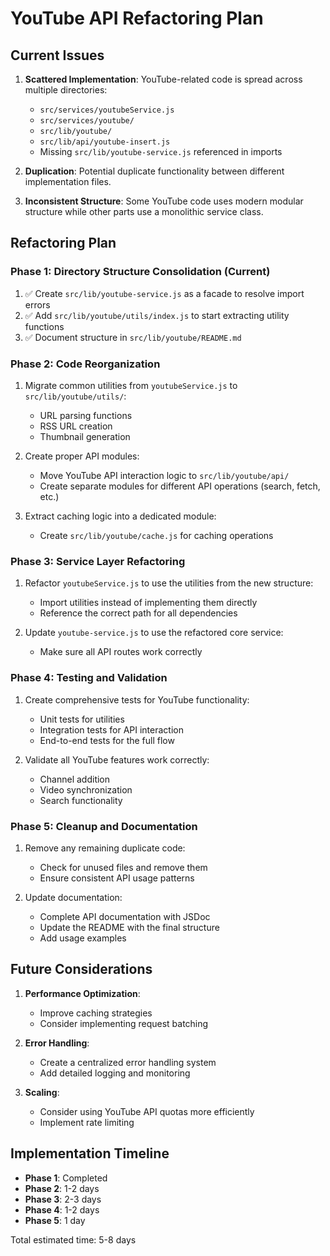 # YouTube API Refactoring Plan

## Current Issues

1. **Scattered Implementation**: YouTube-related code is spread across multiple directories:

   - `src/services/youtubeService.js`
   - `src/services/youtube/`
   - `src/lib/youtube/`
   - `src/lib/api/youtube-insert.js`
   - Missing `src/lib/youtube-service.js` referenced in imports

2. **Duplication**: Potential duplicate functionality between different implementation files.

3. **Inconsistent Structure**: Some YouTube code uses modern modular structure while other parts use a monolithic service class.

## Refactoring Plan

### Phase 1: Directory Structure Consolidation (Current)

1. ✅ Create `src/lib/youtube-service.js` as a facade to resolve import errors
2. ✅ Add `src/lib/youtube/utils/index.js` to start extracting utility functions
3. ✅ Document structure in `src/lib/youtube/README.md`

### Phase 2: Code Reorganization

1. Migrate common utilities from `youtubeService.js` to `src/lib/youtube/utils/`:

   - URL parsing functions
   - RSS URL creation
   - Thumbnail generation

2. Create proper API modules:

   - Move YouTube API interaction logic to `src/lib/youtube/api/`
   - Create separate modules for different API operations (search, fetch, etc.)

3. Extract caching logic into a dedicated module:
   - Create `src/lib/youtube/cache.js` for caching operations

### Phase 3: Service Layer Refactoring

1. Refactor `youtubeService.js` to use the utilities from the new structure:

   - Import utilities instead of implementing them directly
   - Reference the correct path for all dependencies

2. Update `youtube-service.js` to use the refactored core service:
   - Make sure all API routes work correctly

### Phase 4: Testing and Validation

1. Create comprehensive tests for YouTube functionality:

   - Unit tests for utilities
   - Integration tests for API interaction
   - End-to-end tests for the full flow

2. Validate all YouTube features work correctly:
   - Channel addition
   - Video synchronization
   - Search functionality

### Phase 5: Cleanup and Documentation

1. Remove any remaining duplicate code:

   - Check for unused files and remove them
   - Ensure consistent API usage patterns

2. Update documentation:
   - Complete API documentation with JSDoc
   - Update the README with the final structure
   - Add usage examples

## Future Considerations

1. **Performance Optimization**:

   - Improve caching strategies
   - Consider implementing request batching

2. **Error Handling**:

   - Create a centralized error handling system
   - Add detailed logging and monitoring

3. **Scaling**:
   - Consider using YouTube API quotas more efficiently
   - Implement rate limiting

## Implementation Timeline

- **Phase 1**: Completed
- **Phase 2**: 1-2 days
- **Phase 3**: 2-3 days
- **Phase 4**: 1-2 days
- **Phase 5**: 1 day

Total estimated time: 5-8 days
